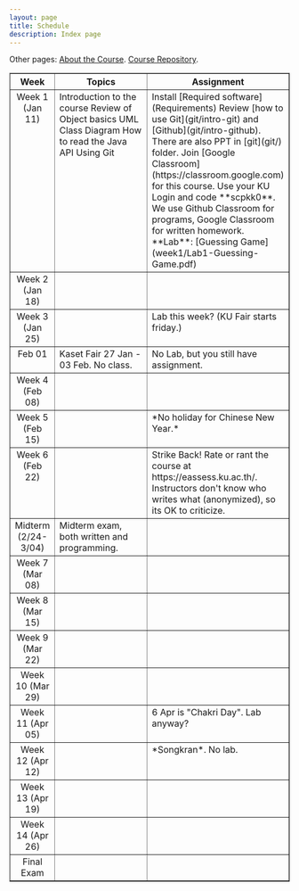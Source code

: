 ```yaml
---
layout: page
title: Schedule
description: Index page
---
```


Other pages: [About the Course](About). [Course Repository](https://www.github.com/skeoop/skeoop.github.io/). 


<table border="1">
<tr valign="top">
  <th> Week  </th>
  <th width="46%"> Topics </th>
  <th width="46%"> Assignment </th>
</tr>
<!-- week 1 -->
<tr valign="top">
<td align="center"> Week 1 (Jan 11)</td>
<td markdown="span">
Introduction to the course   
Review of Object basics    
UML Class Diagram    
How to read the Java API    
Using Git    
</td>
<td markdown="span">
Install [Required software](Requirements)    
Review [how to use Git](git/intro-git) and [Github](git/intro-github). There are also PPT in [git](git/) folder.    
Join [Google Classroom](https://classroom.google.com) for this course. Use your KU Login and code **scpkk0**.   
We use Github Classroom for programs, Google Classroom for written homework.   
**Lab**: [Guessing Game](week1/Lab1-Guessing-Game.pdf)   
</td>
</tr>
<!-- week 2 -->
<tr valign="top">
<td align="center"> Week 2 (Jan 18)</td>
<td markdown="span">
</td>
<td markdown="span">
</td>
</tr>
<!-- week 3 -->
<tr valign="top">
<td align="center"> Week 3 (Jan 25)</td>
<td markdown="span">
</td>
<td markdown="span">
Lab this week?  (KU Fair starts friday.)
</td>
</tr>
<!-- Kaset Fair 26 Jan - 03 Feb -->
<tr valign="top">
<td align="center"> Feb 01</td>
<td markdown="span">
Kaset Fair 27 Jan - 03 Feb. No class.
</td>
<td markdown="span">
No Lab, but you still have assignment.
</td>
</tr>
<!-- week 4 -->
<tr valign="top">
<td align="center"> Week 4 (Feb 08)</td>
<td markdown="span">
</td>
<td markdown="span">
</td>
</tr>
<!-- week 5 -->
<tr valign="top">
<td align="center"> Week 5 (Feb 15)</td>
<td markdown="span">
</td>
<td markdown="span">
*No holiday for Chinese New Year.* 
</td>
</tr>
<!-- week 6 -->
<tr valign="top">
<td align="center"> Week 6 (Feb 22)</td>
<td markdown="span">
</td>
<td markdown="span">
Strike Back! Rate or rant the course at https://eassess.ku.ac.th/.
Instructors don't know who writes what (anonymized), so its OK to criticize.
</td>
</tr>
<!-- midterm (Feb 24 - Mar 04) -->
<tr valign="top">
<td align="center"> Midterm (2/24-3/04)</td>
<td markdown="span">
Midterm exam, both written and programming.
</td>
<td markdown="span">
</td>
</tr>
<!-- week 7 -->
<tr valign="top">
<td align="center"> Week 7 (Mar 08)</td>
<td markdown="span">
</td>
<td markdown="span">
</td>
</tr>
<!-- week 8 -->
<tr valign="top">
<td align="center"> Week 8 (Mar 15)</td>
<td markdown="span">
</td>
<td markdown="span">
</td>
</tr>
<!-- week 9 -->
<tr valign="top">
<td align="center"> Week 9 (Mar 22)</td>
<td markdown="span">
</td>
<td markdown="span">
</td>
</tr>
<!-- week 10 -->
<tr valign="top">
<td align="center"> Week 10 (Mar 29)</td>
<td markdown="span">
</td>
<td markdown="span">
</td>
</tr>
<!-- week 11 -->
<tr valign="top">
<td align="center"> Week 11 (Apr 05)</td>
<td markdown="span">
</td>
<td markdown="span">
6 Apr is "Chakri Day". Lab anyway?
</td>
</tr>
<!-- week 12 -->
<tr valign="top">
<td align="center"> Week 12 (Apr 12)</td>
<td markdown="span">
</td>
<td markdown="span">
*Songkran*. No lab.
</td>
</tr>
<!-- week 13 -->
<tr valign="top">
<td align="center"> Week 13 (Apr 19)</td>
<td markdown="span">
</td>
<td markdown="span">
</td>
</tr>
<!-- week 14 -->
<tr valign="top">
<td align="center"> Week 14 (Apr 26)</td>
<td markdown="span">
</td>
<td markdown="span">
</td>
</tr>
<!-- final exam (5/7-5/18) -->
<tr valign="top">
<td align="center"> Final Exam </td>
<td markdown="span">
</td>
<td markdown="span">
</td>
</tr>
</table>

